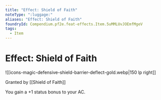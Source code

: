 ```yaml
---
title: "Effect: Shield of Faith"
noteType: ":luggage:"
aliases: "Effect: Shield of Faith"
foundryId: Compendium.pf2e.feat-effects.Item.5uMMLUvJOEmfMgeV
tags:
  - Item
---
```


# Effect: Shield of Faith
![[icons-magic-defensive-shield-barrier-deflect-gold.webp|150 lp right]]

Granted by [[Shield of Faith]]

You gain a +1 status bonus to your AC.
